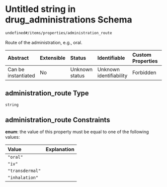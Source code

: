 # Untitled string in drug\_administrations Schema

```txt
undefined#/items/properties/administration_route
```

Route of the administration, e.g., oral.

| Abstract            | Extensible | Status         | Identifiable            | Custom Properties | Additional Properties | Access Restrictions | Defined In                                                                                                             |
| :------------------ | :--------- | :------------- | :---------------------- | :---------------- | :-------------------- | :------------------ | :--------------------------------------------------------------------------------------------------------------------- |
| Can be instantiated | No         | Unknown status | Unknown identifiability | Forbidden         | Allowed               | none                | [drug\_administration\_protocol.schema.json\*](../out/drug_administration_protocol.schema.json "open original schema") |

## administration\_route Type

`string`

## administration\_route Constraints

**enum**: the value of this property must be equal to one of the following values:

| Value           | Explanation |
| :-------------- | :---------- |
| `"oral"`        |             |
| `"iv"`          |             |
| `"transdermal"` |             |
| `"inhalation"`  |             |
